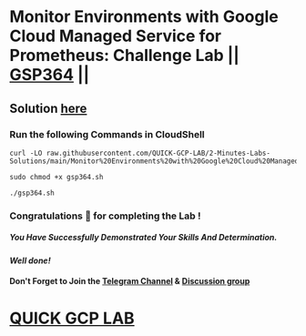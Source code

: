 # Monitor Environments with Google Cloud Managed Service for Prometheus: Challenge Lab || [GSP364](https://www.cloudskillsboost.google/focuses/33337?parent=catalog) ||

## Solution [here](https://youtu.be/AA0KSf71iLQ)

### Run the following Commands in CloudShell

```
curl -LO raw.githubusercontent.com/QUICK-GCP-LAB/2-Minutes-Labs-Solutions/main/Monitor%20Environments%20with%20Google%20Cloud%20Managed%20Service%20for%20Prometheus%20Challenge%20Lab/gsp364.sh

sudo chmod +x gsp364.sh

./gsp364.sh
```

### Congratulations 🎉 for completing the Lab !

##### *You Have Successfully Demonstrated Your Skills And Determination.*

#### *Well done!*

#### Don't Forget to Join the [Telegram Channel](https://t.me/quickgcplab) & [Discussion group](https://t.me/quickgcplabchats)

# [QUICK GCP LAB](https://www.youtube.com/@quickgcplab)
